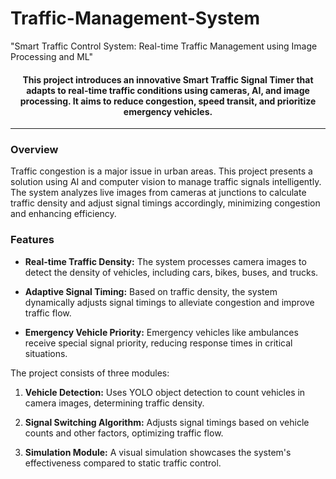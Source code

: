 # Traffic-Management-System
"Smart Traffic Control System: Real-time Traffic Management using Image Processing and ML"


<div align="center">


<h4>This project introduces an innovative Smart Traffic Signal Timer that adapts to real-time traffic conditions using cameras, AI, and image processing. It aims to reduce congestion, speed transit, and prioritize emergency vehicles.</h4>

</div>

-----------------------------------------

### Overview

Traffic congestion is a major issue in urban areas. This project presents a solution using AI and computer vision to manage traffic signals intelligently. The system analyzes live images from cameras at junctions to calculate traffic density and adjust signal timings accordingly, minimizing congestion and enhancing efficiency.

### Features

- **Real-time Traffic Density:** The system processes camera images to detect the density of vehicles, including cars, bikes, buses, and trucks.

- **Adaptive Signal Timing:** Based on traffic density, the system dynamically adjusts signal timings to alleviate congestion and improve traffic flow.

- **Emergency Vehicle Priority:** Emergency vehicles like ambulances receive special signal priority, reducing response times in critical situations.


The project consists of three modules:

1. **Vehicle Detection:** Uses YOLO object detection to count vehicles in camera images, determining traffic density.

2. **Signal Switching Algorithm:** Adjusts signal timings based on vehicle counts and other factors, optimizing traffic flow.

3. **Simulation Module:** A visual simulation showcases the system's effectiveness compared to static traffic control.
